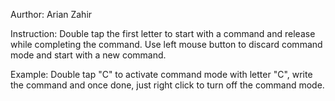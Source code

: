 Aurthor: Arian Zahir

Instruction: Double tap the first letter to start with a command and release while completing the command. Use left mouse button to discard command mode and start with a new command.

Example: Double tap "C" to activate command mode with letter "C", write the command and once done, just right click to turn off the command mode.